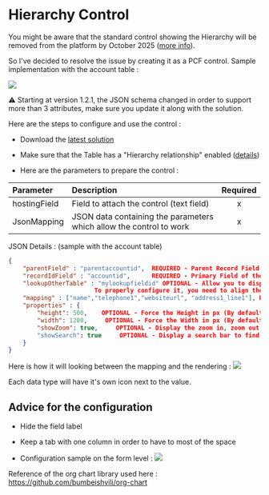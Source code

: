 # Hierarchy Control

You might be aware that the standard control showing the Hierarchy will be removed from the platform by October 2025 ([more info](https://learn.microsoft.com/en-us/power-platform/important-changes-coming#hierarchy-control-in-model-driven-apps-is-deprecated)).

So I've decided to resolve the issue by creating it as a PCF control.
Sample implementation with the account table :

![](https://carfupstorage.blob.core.windows.net/sharex/2025_03_26_23-11-25_msedge.gif)

⚠️ Starting at version 1.2.1, the JSON schema changed in order to support more than 3 attributes, make sure you update it along with the solution.

Here are the steps to configure and use the control :

- Download the [latest solution](https://github.com/carfup/PCF_HierarchyControl/releases)

- Make sure that the Table has a "Hierarchy relationship" enabled ([details](https://learn.microsoft.com/en-us/power-apps/maker/data-platform/define-query-hierarchical-data#define-hierarchical-data))

- Here are the parameters to prepare the control :

| Parameter    | Description                                                         | Required |
| :----------- | :------------------------------------------------------------------ | :------: |
| hostingField | Field to attach the control (text field)                            |    x     |
| JsonMapping  | JSON data containing the parameters which allow the control to work |    x     |

JSON Details : (sample with the account table)

```json
{
	"parentField" : "parentaccountid",  REQUIRED - Parent Record Field Link to the same Account Table (with the Hierarchy relationship enabled)
	"recordIdField" : "accountid",      REQUIRED - Primary Field of the Account table
	"lookupOtherTable" : "mylookupfieldid" OPTIONAL - Allow you to display the hierarchy from a lookup perspective (the base will be the lookup record)
						To properly configure it, you need to align the "parentField" and "recordIdField" with the lookup table definition
	"mapping" : ["name","telephone1","websiteurl", "address1_line1"], REQUIRED - List of attributes to display, first one will be the node title, others will be displayed in order
	"properties" : {
		"height": 500,    OPTIONAL - Force the Height in px (By default use the height available)
		"width": 1200,     OPTIONAL - Force the Width in px (By default use the full width available).
		"showZoom": true,     OPTIONAL - Display the zoom in, zoom out, fit to screen buttons (Default value : false)
		"showSearch": true     OPTIONAL - Display a search bar to find a node in the hierarchy (Default value : false)
	}
}
```

Here is how it will looking between the mapping and the rendering :
![](https://carfupstorage.blob.core.windows.net/sharex/2025_02_10_17-04-01_POWERPNT.png)



Each data type will have it's own icon next to the value.

## Advice for the configuration

- Hide the field label
- Keep a tab with one column in order to have to most of the space

- Configuration sample on the form level :
![](https://carfupstorage.blob.core.windows.net/sharex/2025_03_26_21-59-31_msedge.png)

Reference of the org chart library used here : https://github.com/bumbeishvili/org-chart
